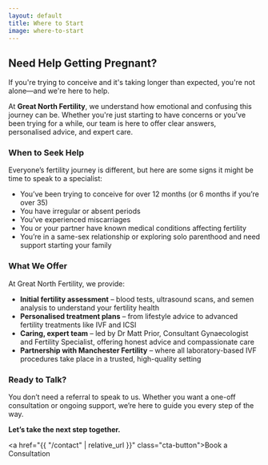 ```yaml
---
layout: default
title: Where to Start
image: where-to-start
---
```


## Need Help Getting Pregnant?

If you're trying to conceive and it's taking longer than expected, you're not alone—and we're here to help.

At **Great North Fertility**, we understand how emotional and confusing this journey can be. Whether you're just starting to have concerns or you've been trying for a while, our team is here to offer clear answers, personalised advice, and expert care.

### When to Seek Help

Everyone’s fertility journey is different, but here are some signs it might be time to speak to a specialist:

* You’ve been trying to conceive for over 12 months (or 6 months if you’re over 35)
* You have irregular or absent periods
* You’ve experienced miscarriages
* You or your partner have known medical conditions affecting fertility
* You’re in a same-sex relationship or exploring solo parenthood and need support starting your family

### What We Offer

At Great North Fertility, we provide:

* **Initial fertility assessment** – blood tests, ultrasound scans, and semen analysis to understand your fertility health
* **Personalised treatment plans** – from lifestyle advice to advanced fertility treatments like IVF and ICSI
* **Caring, expert team** – led by Dr Matt Prior, Consultant Gynaecologist and Fertility Specialist, offering honest advice and compassionate care
* **Partnership with Manchester Fertility** – where all laboratory-based IVF procedures take place in a trusted, high-quality setting

### Ready to Talk?

You don’t need a referral to speak to us. Whether you want a one-off consultation or ongoing support, we’re here to guide you every step of the way.

**Let’s take the next step together.**

<a href="{{ "/contact" | relative_url }}" class="cta-button">Book a Consultation</a>